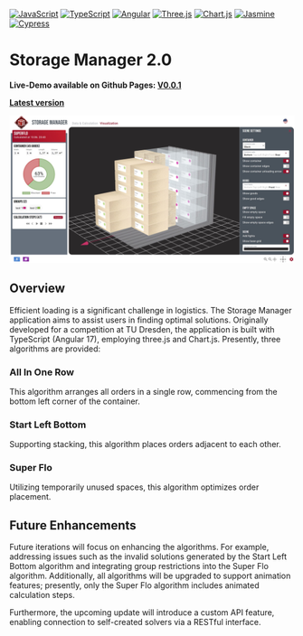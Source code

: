 [![JavaScript](https://img.shields.io/badge/JavaScript-F7DF1E.svg?style=for-the-badge&logo=JavaScript&logoColor=black)](https://github.com)
[![TypeScript](https://img.shields.io/badge/TypeScript-3178C6.svg?style=for-the-badge&logo=TypeScript&logoColor=white)](https://github.com)
[![Angular](https://img.shields.io/badge/Angular-DD0031.svg?style=for-the-badge&logo=Angular&logoColor=white)](https://github.com)
[![Three.js](https://img.shields.io/badge/Three.js-000000.svg?style=for-the-badge&logo=threedotjs&logoColor=white)](https://github.com)
[![Chart.js](https://img.shields.io/badge/Chart.js-FF6384.svg?style=for-the-badge&logo=chartdotjs&logoColor=white)](https://github.com)
[![Jasmine](https://img.shields.io/badge/Jasmine-8A4182.svg?style=for-the-badge&logo=Jasmine&logoColor=white)](https://github.com)
[![Cypress](https://img.shields.io/badge/Cypress-17202C.svg?style=for-the-badge&logo=Cypress&logoColor=white)](https://github.com)

# Storage Manager 2.0

**Live-Demo available on Github Pages: [V0.0.1](https://sebleich.github.io/storage-manager-2.0)**

**[Latest version](https://sebleich.de)**

![Preview of a solution](.github/demo.jpg)

## Overview

Efficient loading is a significant challenge in logistics. 
The Storage Manager application aims to assist users in finding optimal solutions. 
Originally developed for a competition at TU Dresden, the application is built with TypeScript (Angular 17), employing three.js and Chart.js. 
Presently, three algorithms are provided:

### All In One Row

This algorithm arranges all orders in a single row, commencing from the bottom left corner of the container.

### Start Left Bottom

Supporting stacking, this algorithm places orders adjacent to each other.

### Super Flo

Utilizing temporarily unused spaces, this algorithm optimizes order placement.

## Future Enhancements

Future iterations will focus on enhancing the algorithms. For example, addressing issues such as the invalid solutions generated by the Start Left Bottom algorithm and integrating group restrictions into the Super Flo algorithm. Additionally, all algorithms will be upgraded to support animation features; presently, only the Super Flo algorithm includes animated calculation steps.

Furthermore, the upcoming update will introduce a custom API feature, enabling connection to self-created solvers via a RESTful interface.
